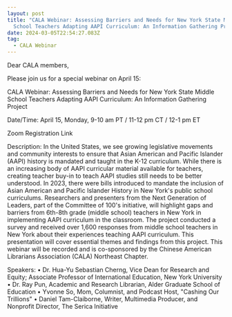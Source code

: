 ```yaml
---
layout: post
title: "CALA Webinar: Assessing Barriers and Needs for New York State Middle
  School Teachers Adapting AAPI Curriculum: An Information Gathering Project"
date: 2024-03-05T22:54:27.083Z
tag:
  - CALA Webinar
---
```

Dear CALA members,

Please join us for a special webinar on April 15: 

CALA Webinar: Assessing Barriers and Needs for New York State Middle School Teachers Adapting AAPI Curriculum: An Information Gathering Project

Date/Time: April 15, Monday, 9-10 am PT / 11-12 pm CT / 12-1 pm ET

Zoom Registration Link

Description: In the United States, we see growing legislative movements and community interests to ensure that Asian American and Pacific Islander (AAPI) history is mandated and taught in the K-12 curriculum. While there is an increasing body of AAPI curricular material available for teachers, creating teacher buy-in to teach AAPI studies still needs to be better understood. In 2023, there were bills introduced to mandate the inclusion of Asian American and Pacific Islander History in New York's public school curriculums. Researchers and presenters from the Next Generation of Leaders, part of the Committee of 100's initiative, will highlight gaps and barriers from 6th-8th grade (middle school) teachers in New York in implementing AAPI curriculum in the classroom. The project conducted a survey and received over 1,600 responses from middle school teachers in New York about their experiences teaching AAPI curriculum. This presentation will cover essential themes and findings from this project. This webinar will be recorded and is co-sponsored by the Chinese American Librarians Association (CALA) Northeast Chapter. 

Speakers:
•	Dr. Hua-Yu Sebastian Cherng, Vice Dean for Research and Equity; Associate Professor of International Education, New York University
•	Dr. Ray Pun, Academic and Research Librarian, Alder Graduate School of Education
•	Yvonne So, Mom, Columnist, and Podcast Host, "Cashing Our Trillions"
•	Daniel Tam-Claiborne, Writer, Multimedia Producer, and Nonprofit Director, The Serica Initiative
